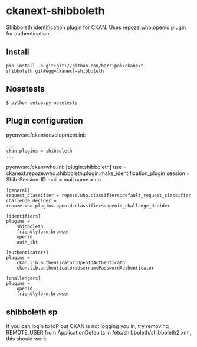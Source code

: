 ckanext-shibboleth
==================

Shibboleth identification plugin for CKAN. Uses repoze.who.openid plugin for authentication.

Install
-------
	pip install -e git+git://github.com/harripal/ckanext-shibboleth.git#egg=ckanext-shibboleth
	
Nosetests
---------
	$ python setup.py nosetests
	
Plugin configuration
--------------------
pyenv/src/ckan/development.ini:

	...
	ckan.plugins = shibboleth
	...

pyenv/src/ckan/who.ini:
	[plugin:shibboleth]
	use = ckanext.repoze.who.shibboleth.plugin:make_identification_plugin
	session = Shib-Session-ID
	mail = mail
	name = cn

	[general]
	request_classifier = repoze.who.classifiers:default_request_classifier
	challenge_decider = repoze.who.plugins.openid.classifiers:openid_challenge_decider

	[identifiers]
	plugins =
		shibboleth
		friendlyform;browser
		openid
		auth_tkt

	[authenticators]
	plugins = 
		ckan.lib.authenticator:OpenIDAuthenticator
		ckan.lib.authenticator:UsernamePasswordAuthenticator

	[challengers]
	plugins =
		openid
		friendlyform;browser

shibboleth sp
-------------
If you can login to IdP but CKAN is not logging you in, try removing REMOTE_USER from 
ApplicationDefaults in /etc/shibboleth/shibboleth2.xml, this should work:
	<ApplicationDefaults entityID="https://sp.mydomain.com/shibboleth">


